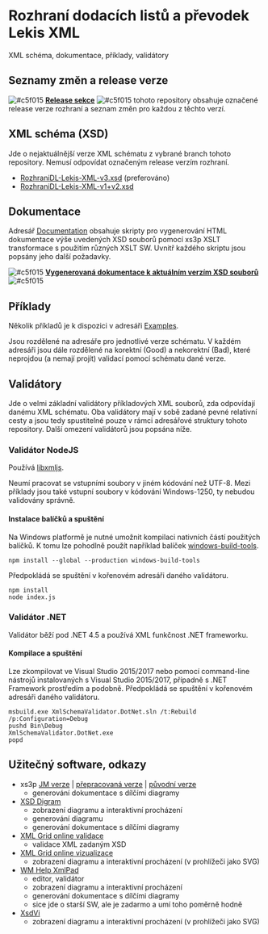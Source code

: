 # Rozhraní dodacích listů a převodek Lekis XML

XML schéma, dokumentace, příklady, validátory

## Seznamy změn a release verze

![#c5f015](https://placehold.it/10/c5f015/000000?text=+) **[Release sekce](https://github.com/lekiscz/RozhraniDL-Lekis-XML/releases)** ![#c5f015](https://placehold.it/10/c5f015/000000?text=+) tohoto repository obsahuje označené release verze rozhraní a seznam změn pro každou z těchto verzí.

## XML schéma (XSD)

Jde o nejaktuálnější verze XML schématu z vybrané branch tohoto repository. Nemusí odpovídat označeným release verzím rozhraní.

* [RozhraniDL-Lekis-XML-v3.xsd](Schema/RozhraniDL-Lekis-XML-v3.xsd) (preferováno)
* [RozhraniDL-Lekis-XML-v1+v2.xsd](Schema/RozhraniDL-Lekis-XML-v1+v2.xsd)

## Dokumentace

Adresář [Documentation](Documentation) obsahuje skripty pro vygenerování HTML dokumentace výše uvedených XSD souborů pomocí xs3p XSLT transformace s použitím různých XSLT SW. Uvnitř každého skriptu jsou popsány jeho další požadavky.

![#c5f015](https://placehold.it/10/c5f015/000000?text=+) **[Vygenerovaná dokumentace k aktuálním verzím XSD souborů](https://lekiscz.github.io/RozhraniDL-Lekis-XML/)** ![#c5f015](https://placehold.it/10/c5f015/000000?text=+)

## Příklady

Několik příkladů je k dispozici v adresáři [Examples](Examples).

Jsou rozdělené na adresáře pro jednotlivé verze schématu. V každém adresáři jsou dále rozdělené na korektní (Good) a nekorektní (Bad), které neprojdou (a nemají projít) validací pomocí schématu dané verze.

## Validátory

Jde o velmi základní validátory příkladových XML souborů, zda odpovídají danému XML schématu. Oba validátory mají v sobě zadané pevné relativní cesty a jsou tedy spustitelné pouze v rámci adresářové struktury tohoto repository. Další omezení validátorů jsou popsána níže.

### Validátor NodeJS

Používá [libxmljs](https://github.com/polotek/libxmljs).

Neumí pracovat se vstupními soubory v jiném kódování než UTF-8. Mezi příklady jsou také vstupní soubory v kódování Windows-1250, ty nebudou validovány správně.

#### Instalace balíčků a spuštění

Na Windows platformě je nutné umožnit kompilaci nativních částí použitých balíčků. K tomu lze pohodlně použít například balíček [windows-build-tools](https://www.npmjs.com/package/windows-build-tools).


```
npm install --global --production windows-build-tools
```

Předpokládá se spuštění v kořenovém adresáři daného validátoru.


```
npm install
node index.js
```

### Validátor .NET

Validátor běží pod .NET 4.5 a používá XML funkčnost .NET frameworku.

#### Kompilace a spuštění

Lze zkompilovat ve Visual Studio 2015/2017 nebo pomocí command-line nástrojů instalovaných s Visual Studio 2015/2017, případně s .NET Framework prostředím a podobně.
Předpokládá se spuštění v kořenovém adresáři daného validátoru.


```
msbuild.exe XmlSchemaValidator.DotNet.sln /t:Rebuild /p:Configuration=Debug
pushd Bin\Debug
XmlSchemaValidator.DotNet.exe
popd
```

## Užitečný software, odkazy

- xs3p [JM verze](https://github.com/jmarsik/xs3p) | [přepracovaná verze](https://github.com/bitfehler/xs3p) | [původní verze](http://xml.fiforms.org/xs3p/)
  - generování dokumentace s dílčími diagramy
- [XSD Digram](http://regis.cosnier.free.fr/?page=XSDDiagram)
  - zobrazení diagramu a interaktivní procházení
  - generování diagramu
  - generování dokumentace s dílčími diagramy
- [XML Grid online validace](http://xmlgrid.net/validator.html)
  - validace XML zadaným XSD
- [XML Grid online vizualizace](http://xmlgrid.net/)
  - zobrazení diagramu a interaktivní procházení (v prohlížeči jako SVG)
- [WM Help XmlPad](http://www.wmhelp.com/)
  - editor, validátor
  - zobrazení diagramu a interaktivní procházení
  - generování dokumentace s dílčími diagramy
  - sice jde o starší SW, ale je zadarmo a umí toho poměrně hodně
- [XsdVi](http://xsdvi.sourceforge.net/)
  - zobrazení diagramu a interaktivní procházení (v prohlížeči jako SVG)

